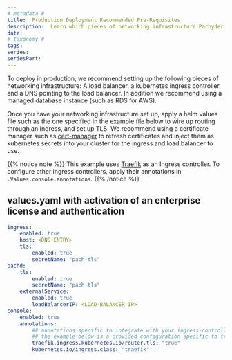 ```yaml
---
# metadata # 
title:  Production Deployment Recommended Pre-Requisites
description:  Learn which pieces of networking infrastructure Pachyderm recommends setting up for production use. 
date: 
# taxonomy #
tags: 
series:
seriesPart:
--- 
```



To deploy in production, we recommend setting up the following pieces of networking infrastructure: A load balancer, a kubernetes ingress controller, and a DNS pointing to the load balancer. In addition we recommend using a managed database instance (such as RDS for AWS). 

Once you have your networking infrastructure set up, apply a helm values file such as the one specified in the example file below to wire up routing through an Ingress, and set up TLS. We recommend using a certificate manager such as [cert-manager](https://cert-manager.io/docs/) to refresh certificates and inject them as kubernetes secrets into your cluster for the ingress and load balancer to use.

{{% notice note %}}
This example uses [Traefik](../ingress/pach-ui-ingress/) as an Ingress controller. To configure other ingress controllers, apply their annotations in `.Values.console.annotations`.
{{% /notice %}}

## values.yaml with activation of an enterprise license and authentication

```yaml
ingress:
    enabled: true
    host: <DNS-ENTRY>
    tls:
        enabled: true
        secretName: "pach-tls"
pachd:
    tls:
        enabled: true
        secretName: "pach-tls"
    externalService:
        enabled: true
        loadBalancerIP: <LOAD-BALANCER-IP>
console:
    enabled: true
    annotations:
        ## annotations specific to integrate with your ingress-controller
        ## the example below is a provided configuration specific to traefik as an ingress-controller
        traefik.ingress.kubernetes.io/router.tls: "true"
        kubernetes.io/ingress.class: "traefik"
```




